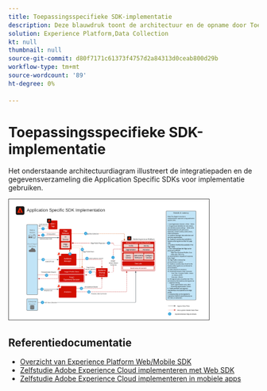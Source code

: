```yaml
---
title: Toepassingsspecifieke SDK-implementatie
description: Deze blauwdruk toont de architectuur en de opname door Toepassingsspecifieke SDKs
solution: Experience Platform,Data Collection
kt: null
thumbnail: null
source-git-commit: d80f7171c61373f4757d2a84313d0ceab800d29b
workflow-type: tm+mt
source-wordcount: '89'
ht-degree: 0%

---
```


# Toepassingsspecifieke SDK-implementatie

Het onderstaande architectuurdiagram illustreert de integratiepaden en de gegevensverzameling die Application Specific SDKs voor implementatie gebruiken.

<img src="assets/app_sdk_flow.png" alt="Referentiearchitectuur voor implementatie met toepassingsspecifieke SDK's" style="width:80%; border:1px solid #4a4a4a" />

## Referentiedocumentatie

* [Overzicht van Experience Platform Web/Mobile SDK](https://experienceleague.adobe.com/docs/experience-platform/edge/home.html?lang=en)
* [Zelfstudie Adobe Experience Cloud implementeren met Web SDK](https://experienceleague.adobe.com/docs/platform-learn/implement-web-sdk/overview.html)
* [Zelfstudie Adobe Experience Cloud implementeren in mobiele apps](https://experienceleague.adobe.com/docs/platform-learn/implement-mobile-sdk/overview.html)
